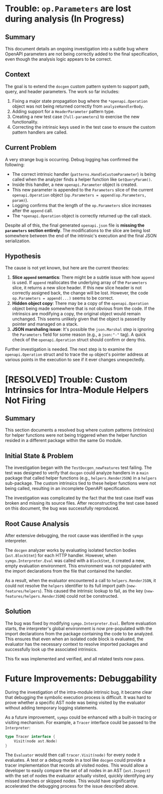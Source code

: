 # Trouble: `op.Parameters` are lost during analysis (In Progress)

## Summary
This document details an ongoing investigation into a subtle bug where OpenAPI parameters are not being correctly added to the final specification, even though the analysis logic appears to be correct.

## Context
The goal is to extend the `docgen` custom pattern system to support path, query, and header parameters. The work so far includes:
1.  Fixing a major state propagation bug where the `*openapi.Operation` object was not being returned correctly from `analyzeHandlerBody`.
2.  Adding support for a `HeaderParameter` pattern type.
3.  Creating a new test case (`full-parameters`) to exercise the new functionality.
4.  Correcting the intrinsic keys used in the test case to ensure the custom pattern handlers are called.

## Current Problem
A very strange bug is occurring. Debug logging has confirmed the following:
- The correct intrinsic handler (`patterns.HandleCustomParameter`) is being called when the analyzer finds a helper function like `GetQueryParam()`.
- Inside this handler, a new `openapi.Parameter` object is created.
- This new parameter is appended to the `Parameters` slice of the current `openapi.Operation` object (`op.Parameters = append(op.Parameters, param)`).
- Logging confirms that the length of the `op.Parameters` slice increases after the `append` call.
- The `*openapi.Operation` object is correctly returned up the call stack.

Despite all of this, the final generated `openapi.json` file is **missing the `parameters` section entirely**. The modifications to the slice are being lost somewhere between the end of the intrinsic's execution and the final JSON serialization.

## Hypothesis
The cause is not yet known, but here are the current theories:
1.  **Slice `append` semantics**: There might be a subtle issue with how `append` is used. If `append` reallocates the underlying array of the `Parameters` slice, it returns a new slice header. If this new slice header is not correctly assigned back, the change will be lost. However, the code `op.Parameters = append(...)` seems to be correct.
2.  **Hidden object copy**: There may be a copy of the `openapi.Operation` object being made somewhere that is not obvious from the code. If the intrinsics are modifying a copy, the original object would remain unchanged. This seems unlikely given that the object is passed by pointer and managed on a stack.
3.  **JSON marshaling issue**: It's possible the `json.Marshal` step is ignoring the `Parameters` field for some reason (e.g., a `json:"-"` tag). A quick check of the `openapi.Operation` struct should confirm or deny this.

Further investigation is needed. The next step is to examine the `openapi.Operation` struct and to trace the `op` object's pointer address at various points in the execution to see if it ever changes unexpectedly.

# [RESOLVED] Trouble: Custom Intrinsics for Intra-Module Helpers Not Firing

## Summary
This section documents a resolved bug where custom patterns (intrinsics) for helper functions were not being triggered when the helper function resided in a different package within the same Go module.

## Initial State & Problem
The investigation began with the `TestDocgen_newFeatures` test failing. The test was designed to verify that `docgen` could analyze handlers in a `main` package that called helper functions (e.g., `helpers.RenderJSON`) in a `helpers` sub-package. The custom intrinsics tied to these helper functions were not being called, resulting in an incomplete OpenAPI specification.

The investigation was complicated by the fact that the test case itself was broken and missing its source files. After reconstructing the test case based on this document, the bug was successfully reproduced.

## Root Cause Analysis
After extensive debugging, the root cause was identified in the `symgo` interpreter.

The `docgen` analyzer works by evaluating isolated function bodies (`ast.BlockStmt`) for each HTTP handler. However, when `symgo.Interpreter.Eval` was called with a `BlockStmt`, it created a new, empty evaluation environment. This environment was not populated with the import declarations from the file that contained the handler.

As a result, when the evaluator encountered a call to `helpers.RenderJSON`, it could not resolve the `helpers` identifier to its full import path (`new-features/helpers`). This caused the intrinsic lookup to fail, as the key (`new-features/helpers.RenderJSON`) could not be constructed.

## Solution
The bug was fixed by modifying `symgo.Interpreter.Eval`. Before evaluation starts, the interpreter's global environment is now pre-populated with the import declarations from the package containing the code to be analyzed. This ensures that even when an isolated code block is evaluated, the evaluator has the necessary context to resolve imported packages and successfully look up the associated intrinsics.

This fix was implemented and verified, and all related tests now pass.

# Future Improvements: Debuggability

During the investigation of the intra-module intrinsic bug, it became clear that debugging the symbolic execution process is difficult. It was hard to prove whether a specific AST node was being visited by the evaluator without adding temporary logging statements.

As a future improvement, `symgo` could be enhanced with a built-in tracing or visiting mechanism. For example, a `Tracer` interface could be passed to the `Interpreter`:

```go
type Tracer interface {
    Visit(node ast.Node)
}
```

The `Evaluator` would then call `tracer.Visit(node)` for every node it evaluates. A test or a debug mode in a tool like `docgen` could provide a tracer implementation that records all visited nodes. This would allow a developer to easily compare the set of all nodes in an AST (`ast.Inspect`) with the set of nodes the evaluator actually visited, quickly identifying any missed branches or skipped nodes. This would have significantly accelerated the debugging process for the issue described above.
